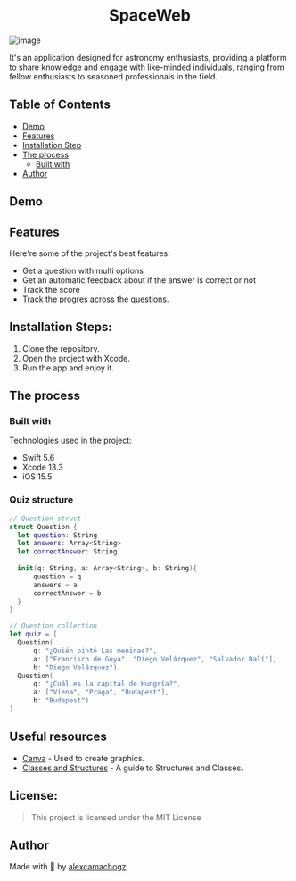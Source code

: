 <h1 align="center" id="title">SpaceWeb</h1>

<img align="center">![image](https://github.com/lauramejia900/Spaceweb/assets/93622576/7480016d-d907-497c-8c4d-c924635ae2e6)</p>



<p id="description">It's an application designed for astronomy enthusiasts, providing a platform to share knowledge and engage with like-minded individuals, ranging from fellow enthusiasts to seasoned professionals in the field.</p>

## Table of Contents

- [Demo](#demo)
- [Features](#features)
- [Installation Step](#installation-steps)
- [The process](#the-process)
  - [Built with](#built-with)
- [Author](#author)

## Demo


  
## Features

Here're some of the project's best features:

*   Get a question with multi options
*   Get an automatic feedback about if the answer is correct or not
*   Track the score
*   Track the progres across the questions.

## Installation Steps:

1. Clone the repository.
2. Open the project with Xcode.
3. Run the app and enjoy it.

## The process 
### Built with

Technologies used in the project:

*   Swift 5.6
*   Xcode 13.3
*   iOS 15.5

### Quiz structure

``` Swift
// Question struct
struct Question {
  let question: String
  let answers: Array<String>
  let correctAnswer: String
  
  init(q: String, a: Array<String>, b: String){
      question = q
      answers = a
      correctAnswer = b
  }
}
```

``` Swift
// Question collection
let quiz = [
  Question(
      q: "¿Quién pintó Las meninas?",
      a: ["Francisco de Goya", "Diego Velázquez", "Salvador Dalí"],
      b: "Diego Velázquez"),
  Question(
      q: "¿Cuál es la capital de Hungría?",
      a: ["Viena", "Praga", "Budapest"],
      b: "Budapest")
]
```

## Useful resources

* [Canva](https://www.canva.com) - Used to create graphics.
* [Classes and Structures](https://docs.swift.org/swift-book/LanguageGuide/ClassesAndStructures.html) - A guide to Structures and Classes.

## License:

> This project is licensed under the MIT License

## Author

Made with 💜 by [alexcamachogz](https://twitter.com/alexcamachogz)


